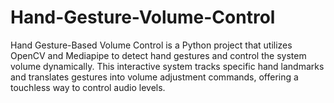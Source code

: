 # Hand-Gesture-Volume-Control
Hand Gesture-Based Volume Control is a Python project that utilizes OpenCV and Mediapipe to detect hand gestures and control the system volume dynamically. This interactive system tracks specific hand landmarks and translates gestures into volume adjustment commands, offering a touchless way to control audio levels.
